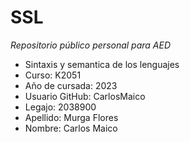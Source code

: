 # SSL
*Repositorio público personal para AED*

* Sintaxis y semantica de los lenguajes
* Curso: K2051
* Año de cursada: 2023
* Usuario GitHub: CarlosMaico
* Legajo: 2038900
* Apellido: Murga Flores
* Nombre: Carlos Maico
